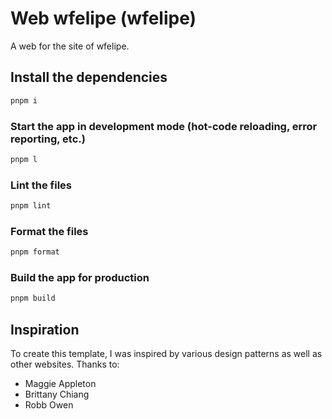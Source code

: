 # Web wfelipe (wfelipe)

A web for the site of wfelipe.

## Install the dependencies

```bash
pnpm i
```

### Start the app in development mode (hot-code reloading, error reporting, etc.)

```bash
pnpm l
```

### Lint the files

```bash
pnpm lint
```

### Format the files

```bash
pnpm format
```

### Build the app for production

```bash
pnpm build
```

## Inspiration

To create this template, I was inspired by various design patterns as well as other websites. Thanks to:

- Maggie Appleton
- Brittany Chiang
- Robb Owen
